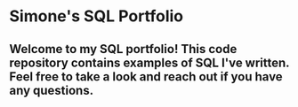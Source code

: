 # Simone's SQL Portfolio
## Welcome to my SQL portfolio! This code repository contains examples of SQL I've written. Feel free to take a look and reach out if you have any questions.

